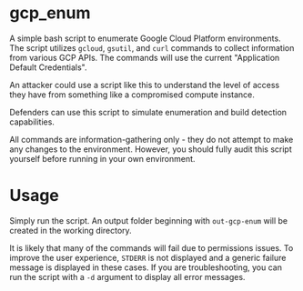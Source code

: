 # gcp_enum

A simple bash script to enumerate Google Cloud Platform environments. The script utilizes `gcloud`, `gsutil`, and `curl` commands to collect information from various GCP APIs. The commands will use the current "Application Default Credentials".

An attacker could use a script like this to understand the level of access they have from something like a compromised compute instance.

Defenders can use this script to simulate enumeration and build detection capabilities.

All commands are information-gathering only - they do not attempt to make any changes to the environment. However, you should fully audit this script yourself before running in your own environment.

# Usage

Simply run the script. An output folder beginning with `out-gcp-enum` will be created in the working directory.

It is likely that many of the commands will fail due to permissions issues. To improve the user experience, `STDERR` is not displayed and a generic failure message is displayed in these cases. If you are troubleshooting, you can run the script with a `-d` argument to display all error messages.
